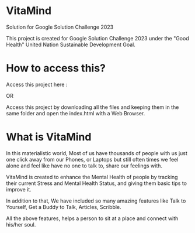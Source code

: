 # VitaMind
Solution for Google Solution Challenge 2023

This project is created for Google Solution Challenge 2023 under the "Good Health" United Nation Sustainable Development Goal.

# How to access this?

Access this project here : 

OR

Access this project by downloading all the files and keeping them in the same folder and open the index.html with a Web Browser.

# What is VitaMind

In this materialistic world, Most of us have thousands of people with us just one click away from our Phones, or Laptops but still often times we feel alone and feel like have no one to talk to, share our feelings with.

VitaMind is created to enhance the Mental Health of people by tracking their current Stress and Mental Health Status, and giving them basic tips to improve it.

In addition to that, We have included so many amazing features like Talk to Yourself, Get a Buddy to Talk, Articles, Scribble.

All the above features, helps a person to sit at a place and connect with his/her soul.


